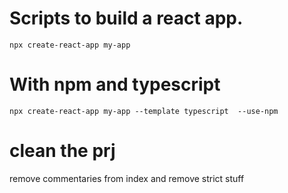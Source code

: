 # Scripts to build a react app.

    npx create-react-app my-app

# With npm and typescript

```
npx create-react-app my-app --template typescript  --use-npm
```

# clean the prj

remove commentaries from index and remove strict stuff
